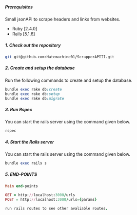 ##### Prerequisites

Small  jsonAPI to scrape headers and links from websites.


- Ruby [2.4.0]
- Rails [5.1.6]

##### 1. Check out the repository

```bash
git git@github.com:Hatemachine01/ScrapperAPIII.git
```


##### 2. Create and setup the database

Run the following commands to create and setup the database.

```ruby
bundle exec rake db:create
bundle exec rake db:setup
bundle exec rake db:migrate
```


##### 3. Run Rspec

You can start the rails server using the command given below.

```ruby
rspec
```


##### 4. Start the Rails server

You can start the rails server using the command given below.

```ruby
bundle exec rails s
```


##### 5. END-POINTS



```ruby
Main end-points

GET = http://localhost:3000/urls
POST = http://localhost:3000/urls={params}

run rails routes to see other avaliable routes.
```



